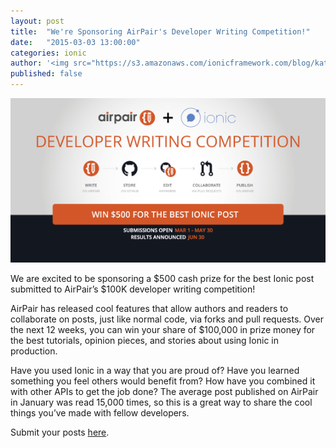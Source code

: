 ```yaml
---
layout: post
title:  "We're Sponsoring AirPair's Developer Writing Competition!"
date:   "2015-03-03 13:00:00"
categories: ionic
author: '<img src="https://s3.amazonaws.com/ionicframework.com/blog/katie-md.jpg" class="author-icon">Katie'
published: false
---
```


<img src="/img/blog/airpair-competition.png" style="min-width:100%"/>

We are excited to be sponsoring a $500 cash prize for the best Ionic post submitted to AirPair’s $100K developer writing competition!

<!-- more -->

AirPair has released cool features that allow authors and readers to collaborate on posts, just like normal code, via forks and pull requests. Over the next 12 weeks, you can win your share of $100,000 in prize money for the best tutorials, opinion pieces, and stories about using Ionic in production.

Have you used Ionic in a way that you are proud of? Have you learned something you feel others would benefit from? How have you combined it with other APIs to get the job done? The average post published on AirPair in January was read 15,000 times, so this is a great way to share the cool things you’ve made with fellow developers.

Submit your posts [here](https://www.airpair.com/100k-writing-competition).
